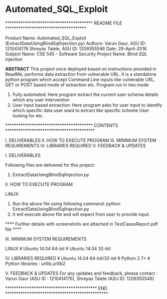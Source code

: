 # Automated_SQL_Exploit
**************************************** README FILE *************************************

Product Name: 	Automated_SQL_Exploit (ExtractDataUsingBlindSqlInjection.py)
Authors: 		    Varun Gaur, ASU ID: 1210414176
				        Shreyas Talele, ASU ID: 1209355546
Date:         	29-April-2016
Subject Name: 	CSE 545 - Software Security
Project Name: 	Blind SQL injection

**ABSTRACT**
This project once deployed based on instructions provided in ReadMe, performs data extraction from vulnerable URL. 
It is a standalone python program which accept Command Line inputs like vulnerable URL, GET or POST based mode of extraction etc. 
Program run in two mode 
1. Fully automated: Here program extract the current user schema details which any user intervention 
2. User input based extraction: Here program asks for user input to identify which specific data user want to extract like specific scheme User looking for etc.

**************************************** CONTENTS *****************************************

I.	 DELIVERABLES
II.	 HOW TO EXECUTE PROGRAM
III. MINIMUM SYSTEM REQUIREMENTS
IV.	 LIBRARIES REQUIRED
V.	 FEEDBACK & UPDATES 


I.	DELIVERABLES

Following files are delivered for this project:

1. ExtractDataUsingBlindSqlInjection.py

II.	HOW TO EXECUTE PROGRAM

LINUX
1. Run the above file using following command:
 	python ExtractDataUsingBlindSqlInjection.py
2. It will execute above file and will expect from user to provide input.

**** Further details with screenshots are attached in TestCasesReport.pdf file ****


III.	MINIMUM SYSTEM REQUIREMENTS

LINUX
¥ Ubuntu 14.04 64-bit
¥ Ubuntu 14.04 32-bit


IV.	LIBRARIES REQUIRED 
¥ Ubuntu 14.04 64-bit/32-bit
¥ Python 2.7+
¥ Python libraries : urllib,urllib2 


V.	FEEDBACK & UPDATES 
For any updates and feedback, please contact : Varun Gaur (ASU ID : 1210414176), Shreyas Talele (ASU ID: 1209355546)

****************************************** END ***********************************************

